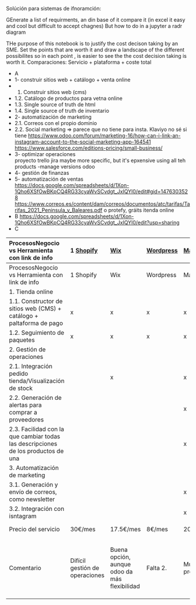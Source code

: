 
Solúción para sistemas de ifnoramción:

GEnerate a list of requirments, an din base of it compare it (in excel it easy and cool but difficult to accept chagnes) But how to do in a jupyter a radr diagram

THe purpose of this notebook is to justify the cost decison taking by an SME. Set the points that are worth it and draw a landscape of the different possibilites so in each point , is easier to see the the cost decision taking is worth it. 
Comparaciones:
Servicio + plataforma + coste total
- A
- 1- construir sitios web + catálogo + venta online	
- 1. 	Construir sitios web (cms)
- 1.2.	Catálogo de productos para vetna online
- 1.3. Single source of truth de html
- 1.4. Single source of truth de inventario
- 2- automatización de marketing	
- 2.1. 	Correos con el propio dominio
- 2.2. Social marketing
=> parece que no tiene para insta. Klaviyo no sé si tiene
https://www.odoo.com/forum/marketing-16/how-can-i-link-an-instagram-account-to-the-social-marketing-app-164541
https://www.salesforce.com/editions-pricing/small-business/
- 3- optimizar operaciones	
proyecto
trello
jira
 maybe more specific, but it's epxensive using all teh products
-manage versions
odoo
- 4- gestión de finanzas	
- 5- automatización de ventas	
https://docs.google.com/spreadsheets/d/1Xon-1Qho6XSfOwBKpCQ4RG33cyaWvSCvdgt_JxIQYl0/edit#gid=1476303528
https://www.correos.es/content/dam/correos/documentos/atc/tarifas/Tarifas_2021_Peninsula_y_Baleares.pdf
o protefy, gráits itenda online
- B
https://docs.google.com/spreadsheets/d/1Xon-1Qho6XSfOwBKpCQ4RG33cyaWvSCvdgt_JxIQYl0/edit?usp=sharing
- C


| ProcesosNegocio vs Herramienta con link de info | 1 [Shopify](https://www.shopify.com/pricing) | [Wix](https://www.wix.com/upgrade/website) |  [Wordpress](https://wordpress.com/pricing/) | [Magento](https://magento.com/products/magento-commerce) | [Gumroad](https://gumroad.com/features/pricing) | [Sap](https://www.aimprosoft.com/blog/much-cost-develop-e-commerce-b2b-website-sap-hybris-platform/)  | [Salesforce](https://www.g2.com/products/salesforce-crm/pricing) | Odoo Saas 1 | 2 Amazon | Glovo  | Google sheet 2 | 3 ConvertKit | [MailChimp](https://mailchimp.com/pricing/) | [Klaviyo](https://www.klaviyo.com/pricing) | [Hootsuite](https://www.hootsuite.com/plans) 3|
| :--- | :--- | :--- | :--- | :--- | :--- | :--- | :--- | :--- | :--- | :--- | :--- | :---  | :--- | :--- | :--- | 
| ProcesosNegocio vs Herramienta con link de info| 1 Shopify | Wix |  Wordpress | Magento | Gumroad | Sap | Salesforce | Odoo Saas 1 | 2 Amazon | Glovo  | Google sheet 2 | 3 ConvertKit | MailChimp | Klaviyo | Hootsuite 3 |
| 1. Tienda online |  | |   | | |  |  |  |  |   |   | |  |  | |
| 1.1. Constructor de sitios web (CMS) + catálogo + paltaforma de pago | x| x |  x | x | x | x | x | x  |  |   |  | x | x | | |
| 1.2. Seguimiento de paquetes| x| x |  x | x | x | x | x | x  |  |   |  | x | x | | |
| 2. Gestión de operaciones|  | |   | | |  |  |  |  |   |   | |  |  | |
| 2.1. Integración pedido tienda/Visualización de stock||x||x||x|x|x|x|x||||||
|  2.2. Generación de alertas para comprar a proveedores||||x||x|x|x|x|x||||||
| 2.3. Facilidad con la que cambiar todas las descripciones de los productos de una ||||x||x|x|x|x|x||||||
| 3. Automatización de marketing |  | |   | | |  |  |  |  |   |   | |  |  | |
|3.1. Generación y envío de correos, como newsletter| |  |  | x | | ? | x | x |  | | |x | x | x | x|
| 3.2. Integración con isntagram | |  |  | x | | ? | x | x |  | | |x | x | x | x|
|  Precio del servicio| 30€/mes | 17.5€/mes |  8€/mes | 2000€/mes | 10€/mes | 16.000€ | 25€/mes | 120€/mes .1 | 2. 40€/mes | 200€/mes  | 0€/mes .2|3. 30€/mes | 15€/mes | 30€/mes | 40€/mes .3|
|  Comentario| Difícil gestión de operaciones | Buena opción, aunque odoo da más flexibilidad |  Falta 2. | Muy alto precio | Falta 2.| Muy alto precio | Sólo aplica CRM, paquete ecommerce con precio bajo request for quote | Más felxible, pero alto precio si se paga como tarifa plana .1 | 2. Falta 1 y 2, auqnue icnluye gastos de envío | Falta 1 y 2, auqnue icnluye gastos de envío  | Falta flexibilidad .2|3. Falta 2 | Falta 2 | Falta 2 | Falta 2 .3|


